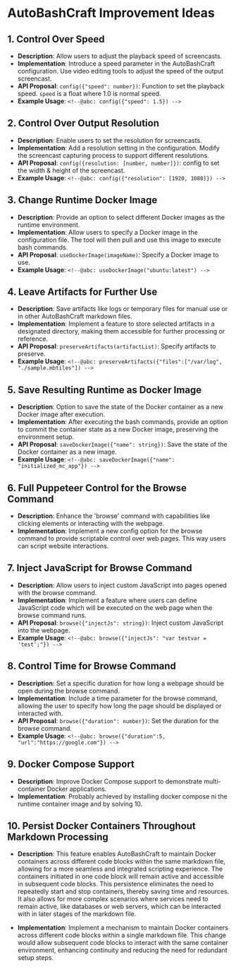 # AutoBashCraft Improvement Ideas

## 1. Control Over Speed
- **Description**: Allow users to adjust the playback speed of screencasts.
- **Implementation**: Introduce a speed parameter in the AutoBashCraft configuration. Use video editing tools to adjust the speed of the output screencast.
- **API Proposal**: `config({"speed": number})`: Function to set the playback speed. `speed` is a float where 1.0 is normal speed.
- **Example Usage**: `<!--@abc: config({"speed": 1.5}) -->`

## 2. Control Over Output Resolution
- **Description**: Enable users to set the resolution for screencasts.
- **Implementation**: Add a resolution setting in the configuration. Modify the screencast capturing process to support different resolutions.
- **API Proposal**: `config({resolution: [number, number]})`: config to set the width & height of the screencast.
- **Example Usage**: `<!--@abc: config({"resolution": [1920, 1080]}) -->`


## 3. Change Runtime Docker Image
- **Description**: Provide an option to select different Docker images as the runtime environment.
- **Implementation**: Allow users to specify a Docker image in the configuration file. The tool will then pull and use this image to execute bash commands.
- **API Proposal**: `useDockerImage(imageName)`: Specify a Docker image to use.
- **Example Usage**: `<!--@abc: useDockerImage("ubuntu:latest") -->`


## 4. Leave Artifacts for Further Use
- **Description**: Save artifacts like logs or temporary files for manual use or in other AutoBashCraft markdown files.
- **Implementation**: Implement a feature to store selected artifacts in a designated directory, making them accessible for further processing or reference.
- **API Proposal**: `preserveArtifacts(artifactList)`: Specify artifacts to preserve.
- **Example Usage**: `<!--@abc: preserveArtifacts({"files":["/var/log", "./sample.mbtiles"]) -->`


## 5. Save Resulting Runtime as Docker Image
- **Description**: Option to save the state of the Docker container as a new Docker image after execution.
- **Implementation**: After executing the bash commands, provide an option to commit the container state as a new Docker image, preserving the environment setup.
- **API Proposal**: `saveDockerImage({"name": string})`: Save the state of the Docker container as a new image.
- **Example Usage**: `<!--@abc: saveDockerImage({"name": "initialized_mc_app"}) -->`


## 6. Full Puppeteer Control for the Browse Command
- **Description**: Enhance the 'browse' command with capabilities like clicking elements or interacting with the webpage.
- **Implementation**: Implement a new config option for the browse command to provide scriptable control over web pages. This way users can script website interactions.


## 7. Inject JavaScript for Browse Command
- **Description**: Allow users to inject custom JavaScript into pages opened with the browse command.
- **Implementation**: Implement a feature where users can define JavaScript code which will be executed on the web page when the browse command runs.
- **API Proposal**: `browse({"injectJs": string})`: Inject custom JavaScript into the webpage.
- **Example Usage**: `<!--@abc: browse({"injectJs": "var testvar = 'test';"}) -->`


## 8. Control Time for Browse Command
- **Description**: Set a specific duration for how long a webpage should be open during the browse command.
- **Implementation**: Include a time parameter for the browse command, allowing the user to specify how long the page should be displayed or interacted with.
- **API Proposal**: `browse({"duration": number})`: Set the duration for the browse command.
- **Example Usage**: `<!--@abc: browse({"duration":5, "url":"https://google.com"}) -->`

## 9. Docker Compose Support
- **Description**: Improve Docker Compose support to demonstrate multi-container Docker applications.
- **Implementation**: Probably achieved by installing docker compose ni the runtime container image and by solving 10.

## 10. Persist Docker Containers Throughout Markdown Processing
- **Description**: This feature enables AutoBashCraft to maintain Docker containers across different code blocks within the same markdown file, allowing for a more seamless and integrated scripting experience. The containers initiated in one code block will remain active and accessible in subsequent code blocks. This persistence eliminates the need to repeatedly start and stop containers, thereby saving time and resources. It also allows for more complex scenarios where services need to remain active, like databases or web servers, which can be interacted with in later stages of the markdown file.

- **Implementation**: Implement a mechanism to maintain Docker containers across different code blocks within a single markdown file. This change would allow subsequent code blocks to interact with the same container environment, enhancing continuity and reducing the need for redundant setup steps.
